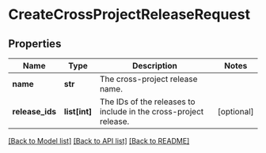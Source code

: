 # CreateCrossProjectReleaseRequest

## Properties
Name | Type | Description | Notes
------------ | ------------- | ------------- | -------------
**name** | **str** | The cross-project release name. | 
**release_ids** | **list[int]** | The IDs of the releases to include in the cross-project release. | [optional] 

[[Back to Model list]](../README.md#documentation-for-models) [[Back to API list]](../README.md#documentation-for-api-endpoints) [[Back to README]](../README.md)

